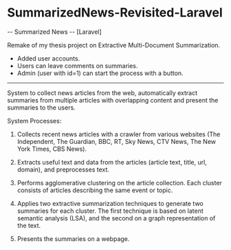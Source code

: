 # SummarizedNews-Revisited-Laravel

-- Summarized News -- [Laravel]

Remake of my thesis project on Extractive Multi-Document Summarization.

+ Added user accounts. 
+ Users can leave comments on summaries.
+ Admin (user with id=1) can start the process with a button.

---------------------------------------------------------------------

System to collect news articles from the web,
automatically extract summaries from multiple articles with overlapping content
and present the summaries to the users.

System Processes:
1. Collects recent news articles with a crawler from various websites (The Independent, The Guardian, BBC, RT, Sky News, CTV News, The New York Times, CBS News).

2. Extracts useful text and data from the articles (article text, title, url, domain), and preprocesses text.

3. Performs agglomerative clustering on the article collection. Each cluster consists of articles describing the same event or topic.

4. Applies two extractive summarization techniques to generate two summaries for each cluster.
The first technique is based on latent semantic analysis (LSA), and the second on a graph representation of the text.

5. Presents the summaries on a webpage.
